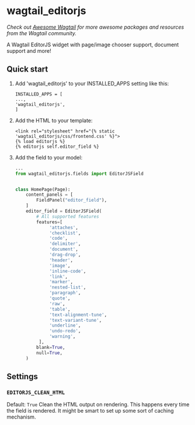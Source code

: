 wagtail_editorjs
================

*Check out [Awesome Wagtail](https://github.com/springload/awesome-wagtail) for more awesome packages and resources from the Wagtail community.*

A Wagtail EditorJS widget with page/image chooser support, document support and more!

Quick start
-----------

1. Add 'wagtail_editorjs' to your INSTALLED_APPS setting like this:

   ```
   INSTALLED_APPS = [
   ...,
   'wagtail_editorjs',
   ]
   ```
2. Add the HTML to your template:

   ```django-html
   <link rel="stylesheet" href="{% static 'wagtail_editorjs/css/frontend.css' %}">
   {% load editorjs %}
   {% editorjs self.editor_field %}
   ```
3. Add the field to your model:

   ```python
   ...
   from wagtail_editorjs.fields import EditorJSField


   class HomePage(Page):
       content_panels = [
           FieldPanel("editor_field"),
       ]
       editor_field = EditorJSField(
           # All supported features
           features=[
                'attaches',
                'checklist',
                'code',
                'delimiter',
                'document',
                'drag-drop',
                'header',
                'image',
                'inline-code',
                'link',
                'marker',
                'nested-list',
                'paragraph',
                'quote',
                'raw',
                'table',
                'text-alignment-tune',
                'text-variant-tune',
                'underline',
                'undo-redo',
                'warning',
            ],
           blank=True,
           null=True,
       )

   ```

## Settings

### `EDITORJS_CLEAN_HTML`

Default: `True`
Clean the HTML output on rendering.
This happens every time the field is rendered.
It might be smart to set up some sort of caching mechanism.
